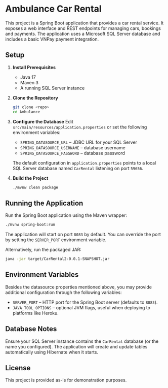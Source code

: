 # Ambulance Car Rental

This project is a Spring Boot application that provides a car rental service. It exposes a web interface and REST endpoints for managing cars, bookings and payments. The application uses a Microsoft SQL Server database and includes a basic VNPay payment integration.

## Setup

1. **Install Prerequisites**
   - Java 17
   - Maven 3
   - A running SQL Server instance
2. **Clone the Repository**
   ```bash
   git clone <repo>
   cd Ambulance
   ```
3. **Configure the Database**
   Edit `src/main/resources/application.properties` or set the following environment variables:
   - `SPRING_DATASOURCE_URL` – JDBC URL for your SQL Server
   - `SPRING_DATASOURCE_USERNAME` – database username
   - `SPRING_DATASOURCE_PASSWORD` – database password

   The default configuration in `application.properties` points to a local SQL Server database named `CarRental` listening on port `59656`.

4. **Build the Project**
   ```bash
   ./mvnw clean package
   ```

## Running the Application

Run the Spring Boot application using the Maven wrapper:

```bash
./mvnw spring-boot:run
```

The application will start on port `8083` by default. You can override the port by setting the `SERVER_PORT` environment variable.

Alternatively, run the packaged JAR:

```bash
java -jar target/CarRental2-0.0.1-SNAPSHOT.jar
```

## Environment Variables

Besides the datasource properties mentioned above, you may provide additional configuration through the following variables:

- `SERVER_PORT` – HTTP port for the Spring Boot server (defaults to `8083`).
- `JAVA_TOOL_OPTIONS` – optional JVM flags, useful when deploying to platforms like Heroku.

## Database Notes

Ensure your SQL Server instance contains the `CarRental` database (or the name you configured). The application will create and update tables automatically using Hibernate when it starts.

## License

This project is provided as-is for demonstration purposes.

